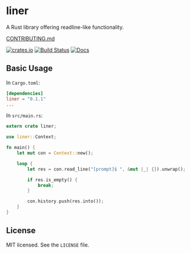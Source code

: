 # liner
A Rust library offering readline-like functionality.

[CONTRIBUTING.md](/CONTRIBUTING.md)

[![crates.io](https://meritbadge.herokuapp.com/liner)](https://crates.io/crates/liner)
[![Build Status](https://travis-ci.org/MovingtoMars/liner.svg)](https://travis-ci.org/MovingtoMars/liner)
[![Docs](https://docs.rs/liner/badge.svg)](https://docs.rs/liner/)

## Basic Usage
In `Cargo.toml`:
```toml
[dependencies]
liner = "0.1.1"
...
```

In `src/main.rs`:

```rust
extern crate liner;

use liner::Context;

fn main() {
    let mut con = Context::new();

    loop {
        let res = con.read_line("[prompt]$ ", &mut |_| {}).unwrap();

        if res.is_empty() {
            break;
        }

        con.history.push(res.into());
    }
}
```

## License
MIT licensed. See the `LICENSE` file.
